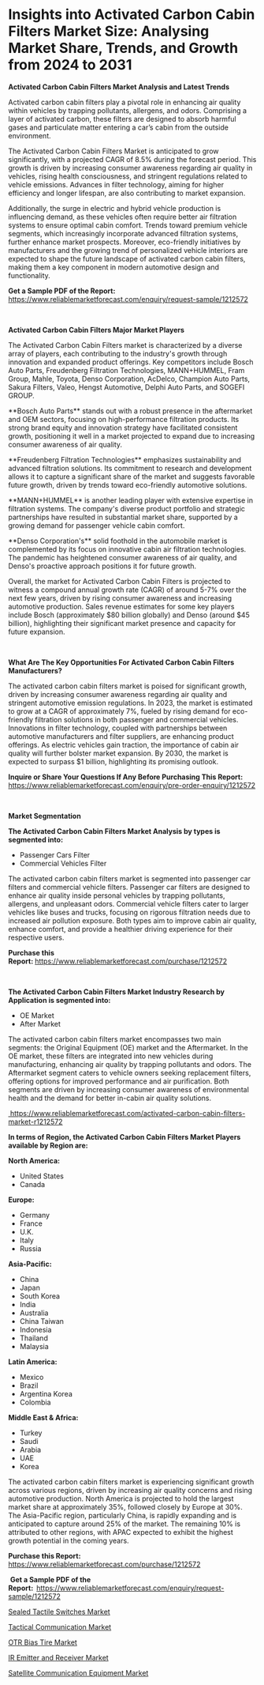 <p><h1>Insights into Activated Carbon Cabin Filters Market Size: Analysing Market Share, Trends, and Growth from 2024 to 2031</h1></p><p><strong>Activated Carbon Cabin Filters Market Analysis and Latest Trends</strong></p>
<p><p>Activated carbon cabin filters play a pivotal role in enhancing air quality within vehicles by trapping pollutants, allergens, and odors. Comprising a layer of activated carbon, these filters are designed to absorb harmful gases and particulate matter entering a car’s cabin from the outside environment.</p><p>The Activated Carbon Cabin Filters Market is anticipated to grow significantly, with a projected CAGR of 8.5% during the forecast period. This growth is driven by increasing consumer awareness regarding air quality in vehicles, rising health consciousness, and stringent regulations related to vehicle emissions. Advances in filter technology, aiming for higher efficiency and longer lifespan, are also contributing to market expansion.</p><p>Additionally, the surge in electric and hybrid vehicle production is influencing demand, as these vehicles often require better air filtration systems to ensure optimal cabin comfort. Trends toward premium vehicle segments, which increasingly incorporate advanced filtration systems, further enhance market prospects. Moreover, eco-friendly initiatives by manufacturers and the growing trend of personalized vehicle interiors are expected to shape the future landscape of activated carbon cabin filters, making them a key component in modern automotive design and functionality.</p></p>
<p><strong>Get a Sample PDF of the Report:&nbsp;</strong> <a href="https://www.reliablemarketforecast.com/enquiry/request-sample/1212572?utm_campaign=1108&utm_medium=2&utm_source=Github&utm_content=ia&utm_term=06102024&utm_id=activated-carbon-cabin-filters">https://www.reliablemarketforecast.com/enquiry/request-sample/1212572</a></p>
<p>&nbsp;</p>
<p><strong>Activated Carbon Cabin Filters Major Market Players</strong></p>
<p><p>The Activated Carbon Cabin Filters market is characterized by a diverse array of players, each contributing to the industry's growth through innovation and expanded product offerings. Key competitors include Bosch Auto Parts, Freudenberg Filtration Technologies, MANN+HUMMEL, Fram Group, Mahle, Toyota, Denso Corporation, AcDelco, Champion Auto Parts, Sakura Filters, Valeo, Hengst Automotive, Delphi Auto Parts, and SOGEFI GROUP.</p><p>**Bosch Auto Parts** stands out with a robust presence in the aftermarket and OEM sectors, focusing on high-performance filtration products. Its strong brand equity and innovation strategy have facilitated consistent growth, positioning it well in a market projected to expand due to increasing consumer awareness of air quality.</p><p>**Freudenberg Filtration Technologies** emphasizes sustainability and advanced filtration solutions. Its commitment to research and development allows it to capture a significant share of the market and suggests favorable future growth, driven by trends toward eco-friendly automotive solutions.</p><p>**MANN+HUMMEL** is another leading player with extensive expertise in filtration systems. The company's diverse product portfolio and strategic partnerships have resulted in substantial market share, supported by a growing demand for passenger vehicle cabin comfort.</p><p>**Denso Corporation's** solid foothold in the automobile market is complemented by its focus on innovative cabin air filtration technologies. The pandemic has heightened consumer awareness of air quality, and Denso's proactive approach positions it for future growth.</p><p>Overall, the market for Activated Carbon Cabin Filters is projected to witness a compound annual growth rate (CAGR) of around 5-7% over the next few years, driven by rising consumer awareness and increasing automotive production. Sales revenue estimates for some key players include Bosch (approximately $80 billion globally) and Denso (around $45 billion), highlighting their significant market presence and capacity for future expansion.</p></p>
<p>&nbsp;</p>
<p><strong>What Are The Key Opportunities For Activated Carbon Cabin Filters Manufacturers?</strong></p>
<p><p>The activated carbon cabin filters market is poised for significant growth, driven by increasing consumer awareness regarding air quality and stringent automotive emission regulations. In 2023, the market is estimated to grow at a CAGR of approximately 7%, fueled by rising demand for eco-friendly filtration solutions in both passenger and commercial vehicles. Innovations in filter technology, coupled with partnerships between automotive manufacturers and filter suppliers, are enhancing product offerings. As electric vehicles gain traction, the importance of cabin air quality will further bolster market expansion. By 2030, the market is expected to surpass $1 billion, highlighting its promising outlook.</p></p>
<p><strong>Inquire or Share Your Questions If Any Before Purchasing This Report:</strong> <a href="https://www.reliablemarketforecast.com/enquiry/pre-order-enquiry/1212572?utm_campaign=1108&utm_medium=2&utm_source=Github&utm_content=ia&utm_term=06102024&utm_id=activated-carbon-cabin-filters">https://www.reliablemarketforecast.com/enquiry/pre-order-enquiry/1212572</a></p>
<p>&nbsp;</p>
<p><strong>Market Segmentation</strong></p>
<p><strong>The Activated Carbon Cabin Filters Market Analysis by types is segmented into:</strong></p>
<p><ul><li>Passenger Cars Filter</li><li>Commercial Vehicles Filter</li></ul></p>
<p><p>The activated carbon cabin filters market is segmented into passenger car filters and commercial vehicle filters. Passenger car filters are designed to enhance air quality inside personal vehicles by trapping pollutants, allergens, and unpleasant odors. Commercial vehicle filters cater to larger vehicles like buses and trucks, focusing on rigorous filtration needs due to increased air pollution exposure. Both types aim to improve cabin air quality, enhance comfort, and provide a healthier driving experience for their respective users.</p></p>
<p><strong>Purchase this Report:&nbsp;</strong><a href="https://www.reliablemarketforecast.com/purchase/1212572?utm_campaign=1108&utm_medium=2&utm_source=Github&utm_content=ia&utm_term=06102024&utm_id=activated-carbon-cabin-filters">https://www.reliablemarketforecast.com/purchase/1212572</a></p>
<p>&nbsp;</p>
<p><strong>The Activated Carbon Cabin Filters Market Industry Research by Application is segmented into:</strong></p>
<p><ul><li>OE Market</li><li>After Market</li></ul></p>
<p><p>The activated carbon cabin filters market encompasses two main segments: the Original Equipment (OE) market and the Aftermarket. In the OE market, these filters are integrated into new vehicles during manufacturing, enhancing air quality by trapping pollutants and odors. The Aftermarket segment caters to vehicle owners seeking replacement filters, offering options for improved performance and air purification. Both segments are driven by increasing consumer awareness of environmental health and the demand for better in-cabin air quality solutions.</p></p>
<p><a href="https://www.reliablemarketforecast.com/activated-carbon-cabin-filters-market-r1212572?utm_campaign=1108&utm_medium=2&utm_source=Github&utm_content=ia&utm_term=06102024&utm_id=activated-carbon-cabin-filters">&nbsp;https://www.reliablemarketforecast.com/activated-carbon-cabin-filters-market-r1212572</a></p>
<p><strong>In terms of Region, the Activated Carbon Cabin Filters Market Players available by Region are:</strong></p>
<p>
    <p> <strong> North America: </strong>
        <ul>
            <li>United States</li>
            <li>Canada</li>
        </ul>
        </p> 
    <p> <strong> Europe: </strong>
        <ul>
            <li>Germany</li>
            <li>France</li>
            <li>U.K.</li>
            <li>Italy</li>
            <li>Russia</li>
        </ul>
        </p> 
    <p> <strong> Asia-Pacific: </strong>
        <ul>
            <li>China</li>
            <li>Japan</li>
            <li>South Korea</li>
            <li>India</li>
            <li>Australia</li>
            <li>China Taiwan</li>
            <li>Indonesia</li>
            <li>Thailand</li>
            <li>Malaysia</li>
        </ul>
        </p> 
    <p> <strong> Latin America: </strong>
        <ul>
            <li>Mexico</li>
            <li>Brazil</li>
            <li>Argentina Korea</li>
            <li>Colombia</li>
        </ul>
        </p> 
    <p> <strong> Middle East & Africa: </strong>
        <ul>
            <li>Turkey</li>
            <li>Saudi</li>
            <li>Arabia</li>
            <li>UAE</li>
            <li>Korea</li>
        </ul>
    </p>
    </p>
<p><p>The activated carbon cabin filters market is experiencing significant growth across various regions, driven by increasing air quality concerns and rising automotive production. North America is projected to hold the largest market share at approximately 35%, followed closely by Europe at 30%. The Asia-Pacific region, particularly China, is rapidly expanding and is anticipated to capture around 25% of the market. The remaining 10% is attributed to other regions, with APAC expected to exhibit the highest growth potential in the coming years.</p></p>
<p><strong>Purchase this Report: </strong><a href="https://www.reliablemarketforecast.com/purchase/1212572?utm_campaign=1108&utm_medium=2&utm_source=Github&utm_content=ia&utm_term=06102024&utm_id=activated-carbon-cabin-filters">https://www.reliablemarketforecast.com/purchase/1212572</a></p>
<p>&nbsp;<strong>Get a Sample PDF of the Report:&nbsp;&nbsp;</strong><a href="https://www.reliablemarketforecast.com/enquiry/request-sample/1212572?utm_campaign=1108&utm_medium=2&utm_source=Github&utm_content=ia&utm_term=06102024&utm_id=activated-carbon-cabin-filters">https://www.reliablemarketforecast.com/enquiry/request-sample/1212572</a></p>
<p><strong></strong></p>
<p><p><a href="https://issuu.com/reportprime-2/docs/sealed-tactile-switches-market-size_3f898a0fe7a8aa?utm_campaign=1108&utm_medium=2&utm_source=Github&utm_content=ia&utm_term=06102024&utm_id=activated-carbon-cabin-filters">Sealed Tactile Switches Market</a></p><p><a href="https://www.linkedin.com/pulse/tactical-communication-market-global-regional-analysis-focus-dvwse?utm_campaign=1108&utm_medium=2&utm_source=Github&utm_content=ia&utm_term=06102024&utm_id=activated-carbon-cabin-filters">Tactical Communication Market</a></p><p><a href="https://github.com/CliffMedina6/Market-Research-Report-List-6/blob/main/otr-bias-tire-market.md?utm_campaign=1108&utm_medium=2&utm_source=Github&utm_content=ia&utm_term=06102024&utm_id=activated-carbon-cabin-filters">OTR Bias Tire Market</a></p><p><a href="https://issuu.com/reportprime-2/docs/ir-emitter-and-receiver-market-size_bc29aec6aa94db?utm_campaign=1108&utm_medium=2&utm_source=Github&utm_content=ia&utm_term=06102024&utm_id=activated-carbon-cabin-filters">IR Emitter and Receiver Market</a></p><p><a href="https://www.linkedin.com/pulse/satellite-communication-equipment-market-evolution-key-trends-1rhue?utm_campaign=1108&utm_medium=2&utm_source=Github&utm_content=ia&utm_term=06102024&utm_id=activated-carbon-cabin-filters">Satellite Communication Equipment Market</a></p></p>